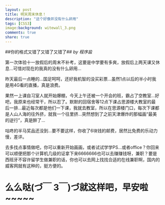 ```yaml
---
layout: post
title: 明天周末休息！
description: "这个好像并没有什么卵用"
tags: [CSS3]
image:background: witewall_3.png
comments: true
share: true
---
```


##你的格式又错了又错了又错了##
*by 程序盐*

第一次体验十一放假后的周末不补考，这要是中学要有多爽，放假后上两天课又休息...可惜对现在的我真的没有什么卵用...

昨天最后一点睡的...国足呵呵，还好我机智的没买彩票...虽然1点以后的半小时我是用4G看的直播，真是浪费。

果然一上课自习室人就开始爆棚，今天上午还被一个开会的班，霸占了空教室...好吧，我原来也经常干，所以忍了。默默的回宿舍等12点下课占思源楼大教室的最后一排...最近每次都是他们一下课，我就去教室，所以在思源楼门口，每次下课都是人山人海的往外挤，就我一个往里挤...突然想到了之前天津爆炸的那幅画“最美的逆行”，真是醉了...

咕咚的半马奖品还没到...要不要这样，你收了6块钱的邮费，居然比免费的乐动力慢，差评。

去多找点事情做吧，你可以重新开始画画，或者试试学学PS...或者office？你回来可以顺便把那个计算机几级的证拿下来6666666也可以去赚赚钱呀，兼职？要是西班牙不容许留学生做兼职的话，你也可以去网上找找合适的在线兼职啊，国内的威客网就有这种的，挺方便的。

么么哒(づ￣ 3￣)づ就这样吧，早安啦~~~~~
=======

